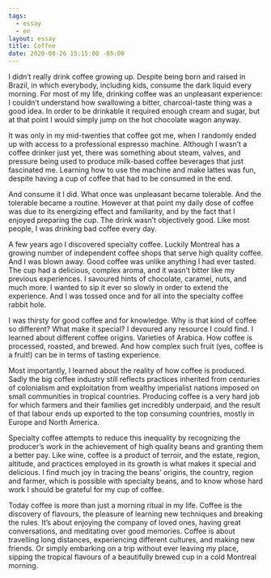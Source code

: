 ```yaml
---
tags:
  - essay
  - en
layout: essay
title: Coffee
date: 2020-08-26 15:15:00 -05:00
---
```


I didn’t really drink coffee growing up. Despite being born and raised in
Brazil, in which everybody, including kids, consume the dark liquid every
morning. For most of my life, drinking coffee was an unpleasant experience: I
couldn’t understand how swallowing a bitter, charcoal-taste thing was a good
idea. In order to be drinkable it required enough cream and sugar, but at that
point I would simply jump on the hot chocolate wagon anyway.

It was only in my mid-twenties that coffee got me, when I randomly ended up with
access to a professional espresso machine. Although I wasn’t a coffee drinker
just yet, there was something about steam, valves, and pressure being used to
produce milk-based coffee beverages that just fascinated me. Learning how to use
the machine and make lattes was fun, despite having a cup of coffee that had to
be consumed in the end.

And consume it I did. What once was unpleasant became tolerable. And the
tolerable became a routine. However at that point my daily dose of coffee was
due to its energizing effect and familiarity, and by the fact that I enjoyed
preparing the cup. The drink wasn’t objectively good. Like most people, I was
drinking bad coffee every day.

A few years ago I discovered specialty coffee. Luckily Montreal has a growing
number of independent coffee shops that serve high quality coffee. And I was
blown away. Good coffee was unlike anything I had ever tasted. The cup had a
delicious, complex aroma, and it wasn’t bitter like my previous experiences. I
savoured hints of chocolate, caramel, nuts, and much more. I wanted to sip it
ever so slowly in order to extend the experience. And I was tossed once and for
all into the specialty coffee rabbit hole.

I was thirsty for good coffee and for knowledge. Why is that kind of coffee so
different? What make it special? I devoured any resource I could find. I learned
about different coffee origins. Varieties of Arabica. How coffee is processed,
roasted, and brewed. And how complex such fruit (yes, coffee is a fruit!) can be
in terms of tasting experience.

Most importantly, I learned about the reality of how coffee is produced. Sadly
the big coffee industry still reflects practices inherited from centuries of
colonialism and exploitation from wealthy imperialist nations imposed on small
communities in tropical countries. Producing coffee is a very hard job for which
farmers and their families get incredibly underpaid, and the result of that
labour ends up exported to the top consuming countries, mostly in Europe and
North America.

Specialty coffee attempts to reduce this inequality by recognizing the
producer’s work in the achievement of high quality beans and granting them a
better pay. Like wine, coffee is a product of terroir, and the estate, region,
altitude, and practices employed in its growth is what makes it special and
delicious. I find much joy in tracing the beans’ origins, the country, region
and farmer, which is possible with specialty beans, and to know whose hard work
I should be grateful for my cup of coffee.

Today coffee is more than just a morning ritual in my life. Coffee is the
discovery of flavours, the pleasure of learning new techniques and breaking the
rules. It’s about enjoying the company of loved ones, having great
conversations, and meditating over good memories. Coffee is about travelling
long distances, experiencing different cultures, and making new friends. Or
simply embarking on a trip without ever leaving my place, sipping the tropical
flavours of a beautifully brewed cup in a cold Montreal morning.
